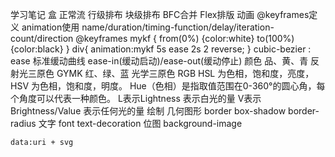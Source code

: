 学习笔记
盒
正常流
行级排布
块级排布
BFC合并
Flex排版
动画
  @keyframes定义
  animation使用 name/duration/timing-function/delay/iteration-count/direction
      @keyframes mykf
      {
        from(0%) {color:white}
        to(100%){color:black}
      }
      div{
        animation:mykf 5s ease 2s 2 reverse;
      }
cubic-bezier :
    ease 标准缓动曲线
    ease-in(缓动启动)/ease-out(缓动停止)
颜色
  品、黄、青  反射光三原色  GYMK
  红、绿、蓝  光学三原色    RGB
  HSL 为色相，饱和度，亮度，
  HSV 为色相，饱和度，明度。
  Hue（色相）是指取值范围在0-360°的圆心角，每个角度可以代表一种颜色。
  L表示Lightness 表示白光的量
  V表示Brightness/Value 表示任何光的量
绘制
  几何图形
    border
    box-shadow
    border-radius
  文字
    font
    text-decoration
  位图
    background-image 

    data:uri + svg
